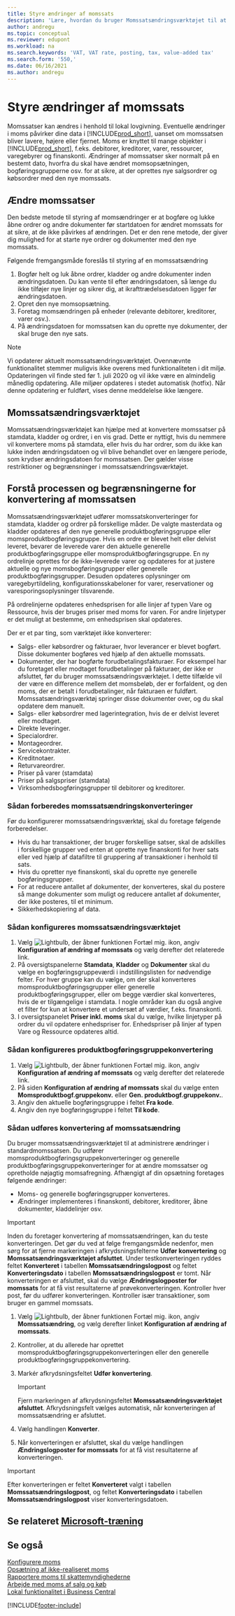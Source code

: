 ```yaml
---
title: Styre ændringer af momssats
description: 'Lære, hvordan du bruger Momssatsændringsværktøjet til at ændre Dynamics 365 Business Central-momssatser, der er baseret på lokal lovgivning.'
author: andregu
ms.topic: conceptual
ms.reviewer: edupont
ms.workload: na
ms.search.keywords: 'VAT, VAT rate, posting, tax, value-added tax'
ms.search.form: '550,'
ms.date: 06/16/2021
ms.author: andregu
---
```


# <a name="managing-vat-rate-changes"></a><a name="managing-vat-rate-changes"></a><a name="managing-vat-rate-changes"></a>Styre ændringer af momssats

Momssatser kan ændres i henhold til lokal lovgivning. Eventuelle ændringer i moms påvirker dine data i [!INCLUDE[prod_short](includes/prod_short.md)], uanset om momssatsen bliver lavere, højere eller fjernet. Moms er knyttet til mange objekter i [!INCLUDE[prod_short](includes/prod_short.md)], f.eks. debitorer, kreditorer, varer, ressourcer, varegebyrer og finanskonti. Ændringer af momssatser sker normalt på en bestemt dato, hvorfra du skal have ændret momsopsætningen, bogføringsgrupperne osv. for at sikre, at der oprettes nye salgsordrer og købsordrer med den nye momssats.

## <a name="changing-vat-rates"></a><a name="changing-vat-rates"></a><a name="changing-vat-rates"></a>Ændre momssatser

Den bedste metode til styring af momsændringer er at bogføre og lukke åbne ordrer og andre dokumenter før startdatoen for ændret momssats for at sikre, at de ikke påvirkes af ændringen. Det er den rene metode, der giver dig mulighed for at starte nye ordrer og dokumenter med den nye momssats.

Følgende fremgangsmåde foreslås til styring af en momssatsændring

1. Bogfør helt og luk åbne ordrer, kladder og andre dokumenter inden ændringsdatoen. Du kan vente til efter ændringsdatoen, så længe du ikke tilføjer nye linjer og sikrer dig, at ikrafttrædelsesdatoen ligger før ændringsdatoen.  
2. Opret den nye momsopsætning.  
3. Foretag momsændringen på enheder (relevante debitorer, kreditorer, varer osv.).  
4. På ændringsdatoen for momssatsen kan du oprette nye dokumenter, der skal bruge den nye sats.  


> [!NOTE]  
> Vi opdaterer aktuelt momssatsændringsværktøjet. Ovennævnte funktionalitet stemmer muligvis ikke overens med funktionaliteten i dit miljø. Opdateringen vil finde sted før 1. juli 2020 og vil ikke være en almindelig månedlig opdatering. Alle miljøer opdateres i stedet automatisk (hotfix). Når denne opdatering er fuldført, vises denne meddelelse ikke længere.  

## <a name="the-vat-rate-change-tool"></a><a name="the-vat-rate-change-tool"></a><a name="the-vat-rate-change-tool"></a>Momssatsændringsværktøjet

Momssatsændringsværktøjet kan hjælpe med at konvertere momssatser på stamdata, kladder og ordrer, i en vis grad. Dette er nyttigt, hvis du nemmere vil konvertere moms på stamdata, eller hvis du har ordrer, som du ikke kan lukke inden ændringsdatoen og vil blive behandlet over en længere periode, som krydser ændringsdatoen for momssatsen. Der gælder visse restriktioner og begrænsninger i momssatsændringsværktøjet.

## <a name="understanding-the-vat-rate-conversion-process-and-limitations"></a><a name="understanding-the-vat-rate-conversion-process-and-limitations"></a><a name="understanding-the-vat-rate-conversion-process-and-limitations"></a>Forstå processen og begrænsningerne for konvertering af momssatsen

Momssatsændringsværktøjet udfører momssatskonverteringer for stamdata, kladder og ordrer på forskellige måder. De valgte masterdata og kladder opdateres af den nye generelle produktbogføringsgruppe eller momsproduktbogføringsgruppe. Hvis en ordre er blevet helt eller delvist leveret, bevarer de leverede varer den aktuelle generelle produktbogføringsgruppe eller momsproduktbogføringsgruppe. En ny ordrelinje oprettes for de ikke-leverede varer og opdateres for at justere aktuelle og nye momsbogføringsgrupper eller generelle produktbogføringsgrupper. Desuden opdateres oplysninger om varegebyrtildeling, konfigurationsskabeloner for varer, reservationer og varesporingsoplysninger tilsvarende. 

På ordrelinjerne opdateres enhedsprisen for alle linjer af typen Vare og Ressource, hvis der bruges priser med moms for varen. For andre linjetyper er det muligt at bestemme, om enhedsprisen skal opdateres.

Der er et par ting, som værktøjet ikke konverterer:

* Salgs- eller købsordrer og fakturaer, hvor leverancer er blevet bogført. Disse dokumenter bogføres ved hjælp af den aktuelle momssats.  
* Dokumenter, der har bogførte forudbetalingsfakturaer. For eksempel har du foretaget eller modtaget forudbetalinger på fakturaer, der ikke er afsluttet, før du bruger momssatsændringsværktøjet. I dette tilfælde vil der være en difference mellem det momsbeløb, der er forfaldent, og den moms, der er betalt i forudbetalinger, når fakturaen er fuldført. Momssatsændringsværktøj springer disse dokumenter over, og du skal opdatere dem manuelt.  
* Salgs- eller købsordrer med lagerintegration, hvis de er delvist leveret eller modtaget.  
* Direkte leveringer.
* Specialordrer. 
* Montageordrer.
* Servicekontrakter.  
* Kreditnotaer.
* Returvareordrer.
* Priser på varer (stamdata)
* Priser på salgspriser (stamdata)
* Virksomhedsbogføringsgrupper til debitorer og kreditorer.

### <a name="to-prepare-vat-rate-change-conversions"></a><a name="to-prepare-vat-rate-change-conversions"></a><a name="to-prepare-vat-rate-change-conversions"></a>Sådan forberedes momssatsændringskonverteringer

Før du konfigurerer momssatsændringsværktøj, skal du foretage følgende forberedelser.

* Hvis du har transaktioner, der bruger forskellige satser, skal de adskilles i forskellige grupper ved enten at oprette nye finanskonti for hver sats eller ved hjælp af datafiltre til gruppering af transaktioner i henhold til sats.  
* Hvis du opretter nye finanskonti, skal du oprette nye generelle bogføringsgrupper.  
* For at reducere antallet af dokumenter, der konverteres, skal du postere så mange dokumenter som muligt og reducere antallet af dokumenter, der ikke posteres, til et minimum.  
* Sikkerhedskopiering af data.

### <a name="to-set-up-the-vat-rate-change-tool"></a><a name="to-set-up-the-vat-rate-change-tool"></a><a name="to-set-up-the-vat-rate-change-tool"></a>Sådan konfigureres momssatsændringsværktøjet

1. Vælg ![Lightbulb, der åbner funktionen Fortæl mig.](media/ui-search/search_small.png "Fortæl mig, hvad du vil foretage dig") ikon, angiv **Konfiguration af ændring af momssats** og vælg derefter det relaterede link.  
2. På oversigtspanelerne **Stamdata**, **Kladder** og **Dokumenter** skal du vælge en bogføringsgruppeværdi i indstillingslisten for nødvendige felter. For hver gruppe kan du vælge, om der skal konverteres momsproduktbogføringsgrupper eller generelle produktbogføringsgrupper, eller om begge værdier skal konverteres, hvis de er tilgængelige i stamdata. I nogle områder kan du også angive et filter for kun at konvertere et undersæt af værdier, f.eks. finanskonti. 
3. I oversigtspanelet **Priser inkl. moms** skal du vælge, hvilke linjetyper på ordrer du vil opdatere enhedspriser for. Enhedspriser på linjer af typen Vare og Ressource opdateres altid.

### <a name="to-set-up-product-posting-group-conversion"></a><a name="to-set-up-product-posting-group-conversion"></a><a name="to-set-up-product-posting-group-conversion"></a>Sådan konfigureres produktbogføringsgruppekonvertering

1. Vælg ![Lightbulb, der åbner funktionen Fortæl mig.](media/ui-search/search_small.png "Fortæl mig, hvad du vil foretage dig") ikon, angiv **Konfiguration af ændring af momssats** og vælg derefter det relaterede link.  
2. På siden **Konfiguration af ændring af momssats** skal du vælge enten **Momsproduktbogf.gruppekonv.** eller **Gen. produktbogf.gruppekonv.**.  
3. Angiv den aktuelle bogføringsgruppe i feltet **Fra kode**.  
4. Angiv den nye bogføringsgruppe i feltet **Til kode**.  

### <a name="to-perform-vat-rate-change-conversion"></a><a name="to-perform-vat-rate-change-conversion"></a><a name="to-perform-vat-rate-change-conversion"></a>Sådan udføres konvertering af momssatsændring

Du bruger momssatsændringsværktøjet til at administrere ændringer i standardmomssatsen. Du udfører momsproduktbogføringsgruppekonverteringer og generelle produktbogføringsgruppekonverteringer for at ændre momssatser og opretholde nøjagtig momsafregning. Afhængigt af din opsætning foretages følgende ændringer:  

* Moms- og generelle bogføringsgrupper konverteres.  
* Ændringer implementeres i finanskonti, debitorer, kreditorer, åbne dokumenter, kladdelinjer osv.  

> [!IMPORTANT]  
> Inden du foretager konvertering af momssatsændringen, kan du teste konverteringen. Det gør du ved at følge fremgangsmåde nedenfor, men sørg for at fjerne markeringen i afkrydsningsfelterne **Udfør konvertering** og **Momssatsændringsværktøjet afsluttet**. Under testkonverteringen ryddes feltet **Konverteret** i tabellen **Momssatsændringslogpost** og feltet **Konverteringsdato** i tabellen **Momssatsændringslogpost** er tomt. Når konverteringen er afsluttet, skal du vælge **Ændringslogposter for momssats** for at få vist resultaterne af prøvekonverteringen. Kontroller hver post, før du udfører konverteringen. Kontroller især transaktioner, som bruger en gammel momssats.

1. Vælg ![Lightbulb, der åbner funktionen Fortæl mig.](media/ui-search/search_small.png "Fortæl mig, hvad du vil foretage dig") ikon, angiv **Momssatsændring**, og vælg derefter linket **Konfiguration af ændring af momssats**.  
2. Kontroller, at du allerede har oprettet momsproduktbogføringsgruppekonverteringen eller den generelle produktbogføringsgruppekonvertering.  
3. Markér afkrydsningsfeltet **Udfør konvertering**.  

    > [!IMPORTANT]  
    >  Fjern markeringen af afkrydsningsfeltet **Momssatsændringsværktøjet afsluttet**. Afkrydsningsfelt vælges automatisk, når konverteringen af momssatsændring er afsluttet.  

4. Vælg handlingen **Konverter**.  
5. Når konverteringen er afsluttet, skal du vælge handlingen **Ændringslogposter for momssats** for at få vist resultaterne af konverteringen.  

> [!IMPORTANT]  
> Efter konverteringen er feltet **Konverteret** valgt i tabellen **Momssatsændringslogpost**, og feltet **Konverteringsdato** i tabellen **Momssatsændringslogpost** viser konverteringsdatoen.  

## <a name="see-related-microsoft-training"></a><a name="see-related-microsoft-training"></a><a name="see-related-microsoft-training"></a>Se relateret [Microsoft-træning](/training/modules/rate-change-dynamics-365-business-central/)

## <a name="see-also"></a><a name="see-also"></a><a name="see-also"></a>Se også

[Konfigurere moms](finance-setup-vat.md)  
[Opsætning af ikke-realiseret moms](finance-setup-unrealized-vat.md)  
[Rapportere moms til skattemyndighederne](finance-how-report-vat.md)  
[Arbejde med moms af salg og køb](finance-work-with-vat.md)  
[Lokal funktionalitet i Business Central](about-localization.md)  


[!INCLUDE[footer-include](includes/footer-banner.md)]
